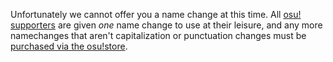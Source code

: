 Unfortunately we cannot offer you a name change at this time. All [osu! supporters](https://osu.ppy.sh/p/support) are given *one* name change to use at their leisure, and any more namechanges that aren't capitalization or punctuation changes must be [purchased via the osu!store](https://store.ppy.sh/store/product/32).